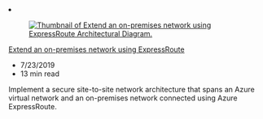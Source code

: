 <!-- This file is automatically generated by build/architectures/build_index.py. Any updates will be lost. -->

<!-- markdownlint-disable MD033 -->

<li class="grid-item item-column" data-categories="Hybrid Networking ">
<article class="card">
    <div class="card-header has-margin-bottom-none" aria-hidden="true">
        <figure class="image diagram has-height-175 has-overflow-hidden level">
            <a href="/azure/architecture/reference-architectures/hybrid-networking/expressroute"><img src="/azure/architecture/browse/thumbs/expressroute.png" class="diagram" alt="Thumbnail of Extend an on-premises network using ExpressRoute Architectural Diagram." data-linktype="relative-path"></a>
        </figure>
    </div>
    <div class="card-content">
        <a class="card-content-title has-margin-top-none" href="/azure/architecture/reference-architectures/hybrid-networking/expressroute">
            <p>Extend an on-premises network using ExpressRoute</p>
        </a>
        <ul class="card-content-metadata">
            <li>7/23/2019</li>
            <li>13 min read</li>
        </ul>
        <p class="card-content-description">Implement a secure site-to-site network architecture that spans an Azure virtual network and an on-premises network connected using Azure ExpressRoute.</p>
        <div class="bottom-to-top-fade is-hidden-mobile"></div>
    </div>
</article>
</li>
